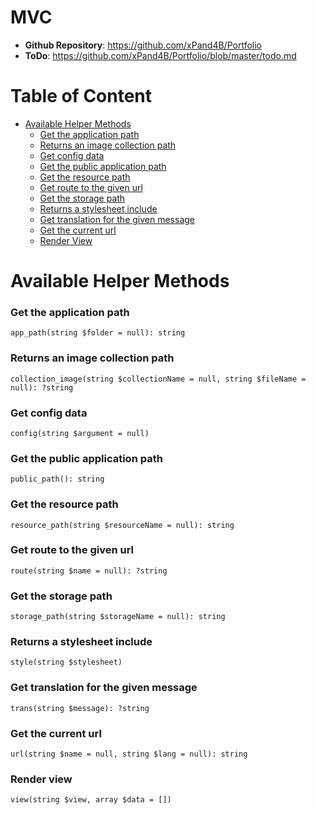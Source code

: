 # MVC

- **Github Repository**: <https://github.com/xPand4B/Portfolio>
- **ToDo**: <https://github.com/xPand4B/Portfolio/blob/master/todo.md>

# Table of Content
* [Available Helper Methods](#available-helper-methods)
    * [Get the application path](#get-the-application-path)
    * [Returns an image collection path](#returns-an-image-collection-path)
    * [Get config data](#get-config-data)
    * [Get the public application path](#get-the-public-application-path)
    * [Get the resource path](#get-the-resource-path)
    * [Get route to the given url](#get-route-to-the-given-url)
    * [Get the storage path](#get-the-storage-path)
    * [Returns a stylesheet include](#returns-a-stylesheet-include)
    * [Get translation for the given message](#get-translation-for-the-given-message)
    * [Get the current url](#get-the-current-url)
    * [Render View](#render-view)


# Available Helper Methods

### Get the application path
```
app_path(string $folder = null): string
```

### Returns an image collection path
```
collection_image(string $collectionName = null, string $fileName = null): ?string
```

### Get config data
```
config(string $argument = null)
```

### Get the public application path
```
public_path(): string
```

### Get the resource path
```
resource_path(string $resourceName = null): string
```

### Get route to the given url
```
route(string $name = null): ?string
```

### Get the storage path
```
storage_path(string $storageName = null): string
```

### Returns a stylesheet include
```
style(string $stylesheet)
```

### Get translation for the given message
```
trans(string $message): ?string
```

### Get the current url
```
url(string $name = null, string $lang = null): string
```

### Render view
```
view(string $view, array $data = [])
```
